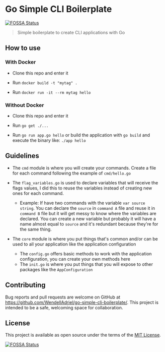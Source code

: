 # Go Simple CLI Boilerplate
[![FOSSA Status](https://app.fossa.com/api/projects/git%2Bgithub.com%2Fgabehoban%2Fgo-cli-template.svg?type=shield)](https://app.fossa.com/projects/git%2Bgithub.com%2Fgabehoban%2Fgo-cli-template?ref=badge_shield)


> Simple boilerplate to create CLI applications with Go

## How to use

### With Docker

- Clone this repo and enter it

- Run `docker build -t "mytag" .`

- Run `docker run -it --rm mytag hello`

### Without Docker

- Clone this repo and enter it

- Run `go get ./...`

- Run `go run app.go hello` or build the application with `go build` and execute the binary like: `./app hello`

## Guidelines

- The `cmd` module is where you will create your commands. Create a file for each command following the example of `cmd/hello.go`

- The `flag_variables.go` is used to declare variables that will receive the flags values, I did this to reuse the variables instead of creating new ones for each command.
  - Example: If have two commands with the variable `var source string`. You can declare the `source` in `command A` file and reuse it in `command B` file but it will get messy to know where the variables are declared. You can create a new variable but probably it will have a name almost equal to `source` and it's redundant because they're for the same thing.

- The `core` module is where you put things that's common and/or can be used to all your application like the application configuration
  - The `config.go` offers basic methods to work with the application configuration, you can create your own methods here
  - The `init.go` is where you put things that you will expose to other packages like the `AppConfiguration`

## Contributing

Bug reports and pull requests are welcome on GitHub at https://github.com/WendellAdriel/go-simple-cli-boilerplate/.
This project is intended to be a safe, welcoming space for collaboration.

## License

This project is available as open source under the terms of the [MIT License](http://opensource.org/licenses/MIT).


[![FOSSA Status](https://app.fossa.com/api/projects/git%2Bgithub.com%2Fgabehoban%2Fgo-cli-template.svg?type=large)](https://app.fossa.com/projects/git%2Bgithub.com%2Fgabehoban%2Fgo-cli-template?ref=badge_large)